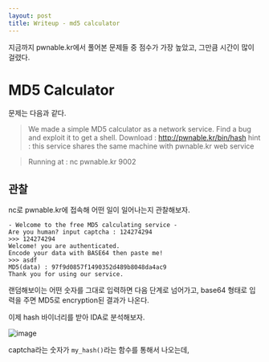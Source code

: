 ```yaml
---
layout: post
title: Writeup - md5 calculator
---
```


지금까지 pwnable.kr에서 풀어본 문제들 중 점수가 가장 높았고, 그만큼 시간이 많이 걸렸다.

# MD5 Calculator

문제는 다음과 같다.

>We made a simple MD5 calculator as a network service.
Find a bug and exploit it to get a shell.
>Download : http://pwnable.kr/bin/hash
hint : this service shares the same machine with pwnable.kr web service

>Running at : nc pwnable.kr 9002


## 관찰

nc로 pwnable.kr에 접속해 어떤 일이 일어나는지 관찰해보자.

```
- Welcome to the free MD5 calculating service -  
Are you human? input captcha : 124274294  
>>> 124274294  
Welcome! you are authenticated.  
Encode your data with BASE64 then paste me!  
>>> asdf  
MD5(data) : 97f9d0857f1490352d489b8048da4ac9  
Thank you for using our service.
```
랜덤해보이는 어떤 숫자를 그대로 입력하면 다음 단계로 넘어가고,  base64 형태로 입력을 주면 MD5로 encryption된 결과가 나온다.

이제 hash 바이너리를 받아 IDA로 분석해보자.


![image](https://user-images.githubusercontent.com/27529056/75337402-4a3a5480-58d0-11ea-88a0-e3c8cde8aa44.png)


captcha라는 숫자가 `my_hash()`라는 함수를 통해서 나오는데, 
<!--stackedit_data:
eyJoaXN0b3J5IjpbMjA3Njk4NTY1OCwtMTE5NDIxMjkwNCwtND
AzNzk0NzA1XX0=
-->